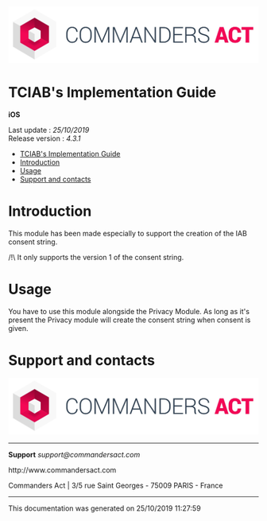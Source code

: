 
<html>
<body>
<p><img alt="alt tag" src="../res/ca_logo.png" /></p>
<h1 id="tciabs-implementation-guide">TCIAB's Implementation Guide</h1>
<p><strong>iOS</strong></p>
<p>Last update : <em>25/10/2019</em><br />
Release version : <em>4.3.1</em></p>
<p><div id="end_first_page" /></p>

<div class="toc">
<ul>
<li><a href="#tciabs-implementation-guide">TCIAB's Implementation Guide</a></li>
<li><a href="#introduction">Introduction</a></li>
<li><a href="#usage">Usage</a></li>
<li><a href="#support-and-contacts">Support and contacts</a></li>
</ul>
</div>
<h1 id="introduction">Introduction</h1>
<p>This module has been made especially to support the creation of the IAB consent string.</p>
<p>/!\ It only supports the version 1 of the consent string.</p>
<h1 id="usage">Usage</h1>
<p>You have to use this module alongside the Privacy Module. As long as it's present the Privacy module will create the consent string when consent is given.</p>
<h1 id="support-and-contacts">Support and contacts</h1>
<p><img alt="alt tag" src="../res/ca_logo.png" /></p>
<hr />
<p><strong>Support</strong>
<em>support@commandersact.com</em></p>
<p>http://www.commandersact.com</p>
<p>Commanders Act | 3/5 rue Saint Georges - 75009 PARIS - France</p>
<hr />
<p>This documentation was generated on 25/10/2019 11:27:59</p>
</body>
</html>